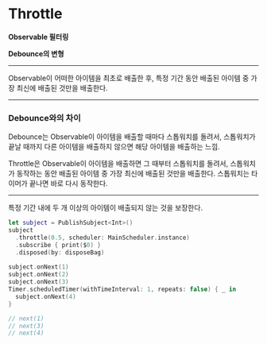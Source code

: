 # Throttle

**Observable 필터링**

**Debounce의 변형**

---

Observable이 어떠한 아이템을 최초로 배출한 후, 특정 기간 동안 배출된 아이템 중 가장 최신에 배출된 것만을 배출한다.

---

### Debounce와의 차이

Debounce는 Observable이 아이템을 배출할 때마다 스톱워치를 돌려서, 스톱워치가 끝날 때까지 다른 아이템을 배출하지 않으면 해당 아이템을 배출하는 느낌.

Throttle은 Observable이 아이템을 배출하면 그 때부터 스톱워치를 돌려서, 스톱워치가 동작하는 동안 배출된 아이템 중 가장 최신에 배출된 것만을 배출한다. 스톱워치는 타이머가 끝나면 바로 다시 동작한다.

---

특정 기간 내에 두 개 이상의 아이템이 배출되지 않는 것을 보장한다.

```swift
let subject = PublishSubject<Int>()
subject
  .throttle(0.5, scheduler: MainScheduler.instance)
  .subscribe { print($0) }
  .disposed(by: disposeBag)
    
subject.onNext(1)
subject.onNext(2)
subject.onNext(3)
Timer.scheduledTimer(withTimeInterval: 1, repeats: false) { _ in
  subject.onNext(4)
}

// next(1)
// next(3)
// next(4)
```

